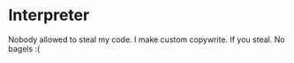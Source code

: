 # Interpreter
Nobody allowed to steal my code. 
I make custom copywrite.
If you steal. No bagels :(
